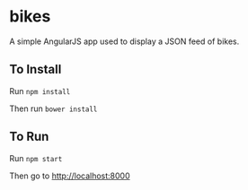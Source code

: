 # bikes

A simple AngularJS app used to display a JSON feed of bikes.

## To Install

Run `npm install`

Then run `bower install`

## To Run
Run `npm start`

Then go to [http://localhost:8000](http://localhost:8000) 
